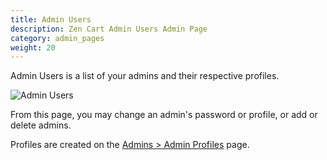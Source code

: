 ```yaml
---
title: Admin Users
description: Zen Cart Admin Users Admin Page 
category: admin_pages
weight: 20 
---
```


Admin Users is a list of your admins and their respective profiles. 

![Admin Users](/images/admin_users.png)

From this page, you may change an admin's password or profile, or add or delete admins.

Profiles are created on the [Admins > Admin Profiles](/user/admin_pages/admins/admin_profiles/) page. 
